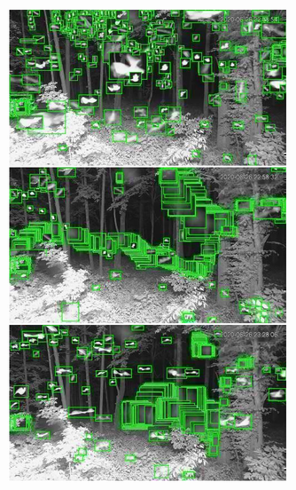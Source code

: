 ![20200626-222852-225857](in/20200626/20200626-222852-225857_0_.jpg)
![20200626-225902-232907](in/20200626/20200626-225902-232907_0_.jpg)
![20200626-232912-235917](in/20200626/20200626-232912-235917_0_.jpg)
